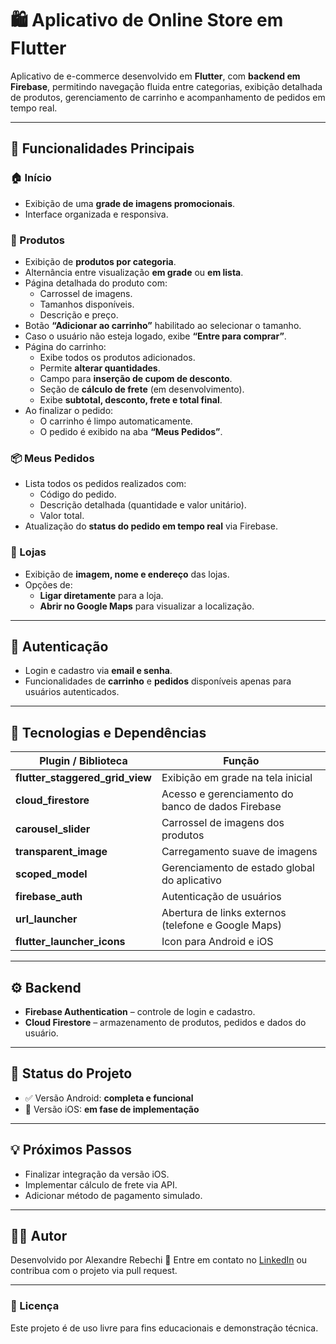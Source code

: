 # 🛍️ Aplicativo de Online Store em Flutter

Aplicativo de e-commerce desenvolvido em **Flutter**, com **backend em Firebase**, permitindo navegação fluida entre categorias, exibição detalhada de produtos, gerenciamento de carrinho e acompanhamento de pedidos em tempo real.

---

## 🚀 Funcionalidades Principais

### 🏠 Início
- Exibição de uma **grade de imagens promocionais**.
- Interface organizada e responsiva.

### 🛒 Produtos
- Exibição de **produtos por categoria**.
- Alternância entre visualização **em grade** ou **em lista**.
- Página detalhada do produto com:
  - Carrossel de imagens.
  - Tamanhos disponíveis.
  - Descrição e preço.
- Botão **“Adicionar ao carrinho”** habilitado ao selecionar o tamanho.
- Caso o usuário não esteja logado, exibe **“Entre para comprar”**.
- Página do carrinho:
  - Exibe todos os produtos adicionados.
  - Permite **alterar quantidades**.
  - Campo para **inserção de cupom de desconto**.
  - Seção de **cálculo de frete** (em desenvolvimento).
  - Exibe **subtotal, desconto, frete e total final**.
- Ao finalizar o pedido:
  - O carrinho é limpo automaticamente.
  - O pedido é exibido na aba **“Meus Pedidos”**.

### 📦 Meus Pedidos
- Lista todos os pedidos realizados com:
  - Código do pedido.
  - Descrição detalhada (quantidade e valor unitário).
  - Valor total.
- Atualização do **status do pedido em tempo real** via Firebase.

### 🏬 Lojas
- Exibição de **imagem, nome e endereço** das lojas.
- Opções de:
  - **Ligar diretamente** para a loja.
  - **Abrir no Google Maps** para visualizar a localização.

---

## 🔐 Autenticação
- Login e cadastro via **email e senha**.
- Funcionalidades de **carrinho** e **pedidos** disponíveis apenas para usuários autenticados.

---

## 🧩 Tecnologias e Dependências

| Plugin / Biblioteca | Função |
|----------------------|--------|
| **flutter_staggered_grid_view** | Exibição em grade na tela inicial |
| **cloud_firestore** | Acesso e gerenciamento do banco de dados Firebase |
| **carousel_slider** | Carrossel de imagens dos produtos |
| **transparent_image** | Carregamento suave de imagens |
| **scoped_model** | Gerenciamento de estado global do aplicativo |
| **firebase_auth** | Autenticação de usuários |
| **url_launcher** | Abertura de links externos (telefone e Google Maps) |
| **flutter_launcher_icons** | Icon para Android e iOS |

---

## ⚙️ Backend
- **Firebase Authentication** – controle de login e cadastro.  
- **Cloud Firestore** – armazenamento de produtos, pedidos e dados do usuário.

---

## 📱 Status do Projeto
- ✅ Versão Android: **completa e funcional**  
- 🚧 Versão iOS: **em fase de implementação**

---

## 💡 Próximos Passos
- Finalizar integração da versão iOS.
- Implementar cálculo de frete via API.
- Adicionar método de pagamento simulado.

---

## 👨‍💻 Autor
Desenvolvido por Alexandre Rebechi
💬 Entre em contato no [LinkedIn]( www.linkedin.com/in/alexandre-rebechi-b65106346 ) ou contribua com o projeto via pull request.

---

### 🏁 Licença
Este projeto é de uso livre para fins educacionais e demonstração técnica.

